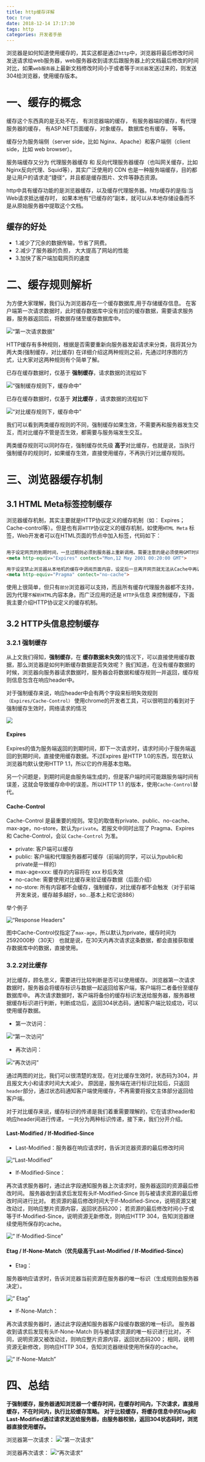 ```yaml
---
title: http缓存详解
toc: true
date: 2018-12-14 17:17:30
tags: http
categories: 开发者手册
---
```


浏览器是如何知道使用缓存的，其实这都是通过`http`中，浏览器将最后修改时间发送请求给web服务器，web服务器收到请求后跟服务器上的文档最后修改的时间对比，如果`web服务器`上最新文档修改时间小于或者等于`浏览器`发送过来的，则发送304给浏览器，使用缓存版本。

<!-- more -->

# 一、缓存的概念

缓存这个东西真的是无处不在， 有浏览器端的缓存， 有服务器端的缓存，有代理服务器的缓存， 有ASP.NET页面缓存，对象缓存。 数据库也有缓存， 等等。

缓存分为服务端侧（server side，比如 Nginx、Apache）和客户端侧（client side，比如 web browser）。

服务端缓存又分为 代理服务器缓存 和 反向代理服务器缓存（也叫网关缓存，比如 Nginx反向代理、Squid等），其实广泛使用的 CDN 也是一种服务端缓存，目的都是让用户的请求走”捷径“，并且都是缓存图片、文件等静态资源。

http中具有缓存功能的是浏览器缓存，以及缓存代理服务器。http缓存的是指:当Web请求抵达缓存时， 如果本地有“已缓存的”副本，就可以从本地存储设备而不是从原始服务器中提取这个文档。

## 缓存的好处

- 1.减少了冗余的数据传输，节省了网费。
- 2.减少了服务器的负担， 大大提高了网站的性能
- 3.加快了客户端加载网页的速度

# 二、缓存规则解析

为方便大家理解，我们认为浏览器存在一个缓存数据库,用于存储缓存信息。 
在客户端第一次请求数据时，此时缓存数据库中没有对应的缓存数据，需要请求服务器，服务器返回后，将数据存储至缓存数据库中。

![“第一次请求数据”](/images/20184/cache1.jpg)

HTTP缓存有多种规则，根据是否需要重新向服务器发起请求来分类，我将其分为两大类(强制缓存，对比缓存) 
在详细介绍这两种规则之前，先通过时序图的方式，让大家对这两种规则有个简单了解。

已存在缓存数据时，仅基于 **强制缓存**，请求数据的流程如下

![“强制缓存规则下，缓存命中”](/images/20184/cache2.jpg)

已存在缓存数据时，仅基于 **对比缓存** ，请求数据的流程如下

![“对比缓存规则下，缓存命中”](/images/20184/cache4.jpg)

我们可以看到两类缓存规则的不同，强制缓存如果生效，不需要再和服务器发生交互，而对比缓存不管是否生效，都需要与服务端发生交互。

两类缓存规则可以同时存在，强制缓存优先级 **高于**对比缓存，也就是说，当执行强制缓存的规则时，如果缓存生效，直接使用缓存，不再执行对比缓存规则。

# 三、浏览器缓存机制

## 3.1 HTML Meta标签控制缓存

浏览器缓存机制，其实主要就是HTTP协议定义的缓存机制（如： Expires； Cache-control等）。但是也有非`HTTP`协议定义的缓存机制，如使用`HTML Meta` 标签，Web开发者可以在HTML页面的<head>节点中加入<meta>标签，代码如下：

```html

用于设定网页的到期时间，一旦过期则必须到服务器上重新调用。需要注意的是必须使用GMT时间格式；
<meta http-equiv="Expires" contect="Mon,12 May 2001 00:20:00 GMT">

用于设定禁止浏览器从本地机的缓存中调阅页面内容，设定后一旦离开网页就无法从Cache中再调出；
<meta http-equiv="Pragma" contect="no-cache">
```

使用上很简单，但只有`部分`浏览器可以支持，而且所有缓存代理服务器都不支持，因为代理`不解析HTML`内容本身。而广泛应用的还是 `HTTP`头信息 来控制缓存，下面我主要介绍HTTP协议定义的缓存机制。

## 3.2 HTTP头信息控制缓存

### 3.2.1 强制缓存

从上文我们得知，**强制缓存**，在 **缓存数据未失效**的情况下，可以直接使用缓存数据，那么浏览器是如何判断缓存数据是否失效呢？
我们知道，在没有缓存数据的时候，浏览器向服务器请求数据时，服务器会将数据和缓存规则一并返回，缓存规则信息包含在响应header中。

对于强制缓存来说，响应header中会有两个字段来标明失效规则`（Expires/Cache-Control）`
使用chrome的开发者工具，可以很明显的看到对于强制缓存生效时，网络请求的情况

![](/images/20184/cache6.jpg)

#### Expires

Expires的值为服务端返回的到期时间，即下一次请求时，请求时间小于服务端返回的到期时间，直接使用缓存数据。不过Expires 是HTTP 1.0的东西，现在默认浏览器均默认使用HTTP 1.1，所以它的作用基本忽略。

另一个问题是，到期时间是由服务端生成的，但是客户端时间可能跟服务端时间有误差，这就会导致缓存命中的误差。所以HTTP 1.1 的版本，使用`Cache-Control`替代。

#### Cache-Control

Cache-Control 是最重要的规则。常见的取值有private、public、no-cache、max-age，no-store，默认为`private`。若报文中同时出现了 Pragma、Expires 和 Cache-Control，会以 `Cache-Control` 为准。

- private: 客户端可以缓存
- public: 客户端和代理服务器都可缓存（前端的同学，可以认为public和private是一样的）
- max-age=xxx: 缓存的内容将在 xxx 秒后失效
- no-cache: 需要使用对比缓存来验证缓存数据（后面介绍）
- no-store: 所有内容都不会缓存，强制缓存，对比缓存都不会触发（对于前端开发来说，缓存越多越好，so…基本上和它说886）

举个例子

![“Response Headers”](/images/20184/cache7.png)

图中Cache-Control仅指定了`max-age`，所以默认为private，缓存时间为2592000秒（30天）
也就是说，在30天内再次请求这条数据，都会直接获取缓存数据库中的数据，直接使用。

### 3.2.2对比缓存

对比缓存，顾名思义，需要进行比较判断是否可以使用缓存。
浏览器第一次请求数据时，服务器会将缓存标识与数据一起返回给客户端，客户端将二者备份至缓存数据库中。 再次请求数据时，客户端将备份的缓存标识发送给服务器，服务器根据缓存标识进行判断，判断成功后，返回304状态码，通知客户端比较成功，可以使用缓存数据。

- 第一次访问：

![“第一次访问”](/images/20184/cache8.png)

- 再次访问：

![“再次访问”](/images/20184/cache9.png)

通过两图的对比，我们可以很清楚的发现，在对比缓存生效时，状态码为304，并且报文大小和请求时间大大减少。 原因是，服务端在进行标识比较后，只返回`header`部分，通过状态码通知客户端使用缓存，不再需要将报文主体部分返回给客户端。

对于对比缓存来说，缓存标识的传递是我们着重需要理解的，它在请求header和响应header间进行传递， 一共分为两种标识传递，接下来，我们分开介绍。

#### Last-Modified / If-Modified-Since

- Last-Modified：服务器在响应请求时，告诉浏览器资源的最后修改时间

![“Last-Modified”](/images/20184/cache10.png)

- If-Modified-Since：

再次请求服务器时，通过此字段通知服务器上次请求时，服务器返回的资源最后修改时间。
服务器收到请求后发现有头If-Modified-Since 则与被请求资源的最后修改时间进行比对。
若资源的最后修改时间大于If-Modified-Since，说明资源又被改动过，则响应整片资源内容，返回状态码200；
若资源的最后修改时间小于或等于If-Modified-Since，说明资源无新修改，则响应HTTP 304，告知浏览器继续使用所保存的cache。
 
![“ If-Modified-Since”](/images/20184/cache11.png)  

#### Etag / If-None-Match（优先级高于Last-Modified / If-Modified-Since）

- Etag：

服务器响应请求时，告诉浏览器当前资源在服务器的唯一标识（生成规则由服务器决定）。

![“ Etag”](/images/20184/cache12.png)

- If-None-Match：

再次请求服务器时，通过此字段通知服务器客户段缓存数据的唯一标识。
服务器收到请求后发现有头If-None-Match 则与被请求资源的唯一标识进行比对，
不同，说明资源又被改动过，则响应整片资源内容，返回状态码200；
相同，说明资源无新修改，则响应HTTP 304，告知浏览器继续使用所保存的cache。

![“ If-None-Match”](/images/20184/cache13.png)

# 四、总结

**于强制缓存，服务器通知浏览器一个缓存时间，在缓存时间内，下次请求，直接用缓存，不在时间内，执行比较缓存策略。**
**对于比较缓存，将缓存信息中的Etag和Last-Modified通过请求发送给服务器，由服务器校验，返回304状态码时，浏览器直接使用缓存。**

浏览器第一次请求：
![“第一次请求”](/images/20184/cache14.jpg)

浏览器再次请求：
![“再次请求”](/images/20184/cache15.jpg)




